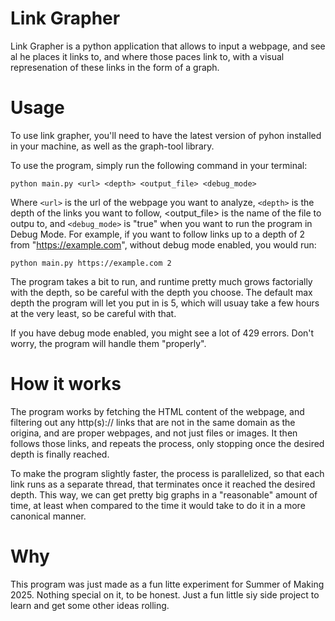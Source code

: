# Link Grapher
Link Grapher is a python application that allows to input a webpage, and see al he places it links to, and where those paces link to, with a visual represenation of these links in the form of a graph.

# Usage
To use link grapher, you'll need to have the latest version of pyhon installed in your machine, as well as the graph-tool library.

To use the program, simply run the following command in your terminal:

```python main.py <url> <depth> <output_file> <debug_mode>```

Where `<url>` is the url of the webpage you want to analyze, `<depth>` is the depth of the links you want to follow, <output_file> is the name of the file to outpu to, and `<debug_mode>` is "true" when you want to run the program in Debug Mode. For example, if you want to follow links up to a depth of 2 from "https://example.com", without debug mode enabled, you would run:

```python main.py https://example.com 2```

The program takes a bit to run, and runtime pretty much grows factorially with the depth, so be careful with the depth you choose. The default max depth the program will let you put in is 5, which will usuay take a few hours at the very least, so be careful with that.

If you have debug mode enabled, you might see a lot of 429 errors. Don't worry, the program will handle them "properly".

# How it works
The program works by fetching the HTML content of the webpage, and filtering out any http(s):// links that are not in the same domain as the origina, and are proper webpages, and not just files or images. It then follows those links, and repeats the process, only stopping once the desired depth is finally reached.

To make the program slightly faster, the process is parallelized, so that each link runs as a separate thread, that terminates once it reached the desired depth. This way, we can get pretty big graphs in a "reasonable" amount of time, at least when compared to the time it would take to do it in a more canonical manner.

# Why
This program was just made as a fun litte experiment for Summer of Making 2025. Nothing special on it, to be honest. Just a fun little siy side project to learn and get some other ideas rolling.
